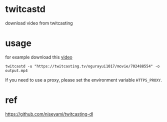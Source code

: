 

# twitcastd

download video from twitcasting

# usage


for example download this [video](https://twitcasting.tv/ogurayui1017/movie/702488554)

`twitcastd -u "https://twitcasting.tv/ogurayui1017/movie/702488554" -o output.mp4`

If you need to use a proxy, please set the environment variable `HTTPS_PROXY`.

# ref

https://github.com/niseyami/twitcasting-dl